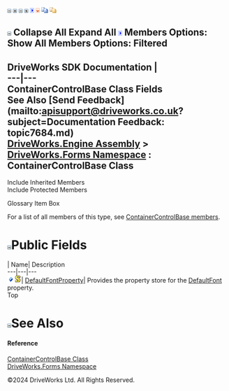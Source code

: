 ![](dotnetimages/collapse.gif) ![](dotnetimages/expand.gif) ![](dotnetimages/collapse.gif) ![](dotnetimages/expand.gif) ![](dotnetimages/drpdown.gif) ![](dotnetimages/drpdown_orange.gif) ![](dotnetimages/copycode.gif) ![](dotnetimages/copycodeHighlight.gif)

![](dotnetimages/collapse.gif) Collapse All Expand All ![](dotnetimages/drpdown.gif) Members Options: Show All  Members Options: Filtered   
---  
DriveWorks SDK Documentation  |   
---|---  
ContainerControlBase Class Fields   
See Also [Send Feedback](mailto:apisupport@driveworks.co.uk?subject=Documentation Feedback: topic7684.md)  
[DriveWorks.Engine Assembly](topic2156.md) > [DriveWorks.Forms Namespace](topic7266.md) : ContainerControlBase Class  
---  
  
Include Inherited Members    
Include Protected Members    


Glossary Item Box

For a list of all members of this type, see [ContainerControlBase members](topic7685.md).

# ![](dotnetimages/collapse.gif)Public Fields

| Name| Description  
---|---|---  
![Public Field](dotnetimages/publicField.gif)![static \(Shared in Visual Basic\)](dotnetimages/static.gif)| [DefaultFontProperty](topic7697.md)| Provides the property store for the [DefaultFont](topic7696.md) property.   
Top

# ![](dotnetimages/collapse.gif)See Also

#### Reference

[ContainerControlBase Class](topic7684.md)   
[DriveWorks.Forms Namespace](topic7266.md)

©2024 DriveWorks Ltd. All Rights Reserved.
